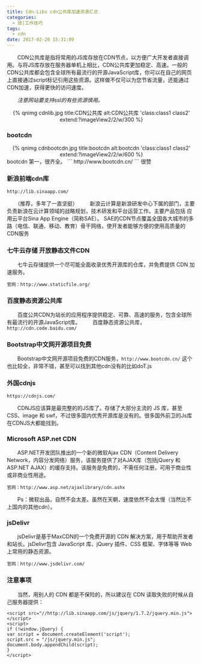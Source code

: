 ```yaml
---
title: Cdn-Libs cdn公共库加速资源汇总
categories:
  - 技|工作技巧
tags:
  - cdn
date: 2017-02-20 15:31:09
---
```


　　CDN公共库是指将常用的JS库存放在CDN节点，以方便广大开发者直接调用。与将JS库存放在服务器单机上相比，CDN公共库更加稳定、高速。一般的CDN公共库都会包含全球所有最流行的开源JavaScript库，你可以在自己的网页上直接通过script标记引用这些资源。这样做不仅可以为您节省流量，还能通过CDN加速，获得更快的访问速度。

　　*注意网站要支持ssl的有些资源慎用。*

<div align="center">
{% qnimg cdnlib.jpg title:CDN公共库 alt:CDN公共库 'class:class1 class2'  extend:?imageView2/2/w/300 %}</div>

<!-- more --> 

### bootcdn
<div align="center">
{% qnimg cdnbootcdn.jpg title:bootcdn alt:bootcdn 'class:class1 class2' extend:?imageView2/2/w/600 %}</div>
bootcdn 第一，很齐全。
```
http://www.bootcdn.cn/
```
很赞


### 新浪前端cdn库
```
http://lib.sinaapp.com/
```
　　（推荐，多年了一直坚挺）
　　新浪云计算是新浪研发中心下属的部门，主要负责新浪在云计算领域的战略规划，技术研发和平台运营工作。主要产品包括 应用云平台Sina App Engine（简称SAE）。
SAE的CDN节点覆盖全国各大城市的多路（电信、联通、移动、教育）骨干网络，使开发者能够方便的使用高质量的CDN服务

### 七牛云存储 开放静态文件CDN
　　七牛云存储提供一个尽可能全面收录优秀开源库的仓库，并免费提供 CDN 加速服务。
```
官网：http://www.staticfile.org/
```

### 百度静态资源公共库 
　　百度公共CDN为站长的应用程序提供稳定、可靠、高速的服务，包含全球所有最流行的开源JavaScript库。
　　百度静态资源公共库，`http://cdn.code.baidu.com/`

### Bootstrap中文网开源项目免费 
　　Bootstrap中文网开源项目免费的CDN服务，`http://www.bootcdn.cn/`
这个也比较全，非常不错，甚至可以找到其他cdn没有的比如doT.js 

### 外国cdnjs
```
https://cdnjs.com/
```
　　CDNJS应该算是最完整的的JS库了。存储了大部分主流的 JS 库，甚至 CSS、image 和 swf，不过很多国内优秀开源库是没有的。很多国外前卫的Js库在CDNJS大都能找到。

### Microsoft ASP.net CDN
　　ASP.NET开发团队推出的一个新的微软Ajax CDN（Content Delivery Network，内容分发网络）服务，该服务提供了对AJAX库（包括jQuery 和 ASP.NET AJAX）的缓存支持。该服务是免费的，不需任何注册，可用于商业性或非商业性用途。
```
官网：http://www.asp.net/ajaxlibrary/cdn.ashx
```
　　Ps：微软出品，自然不会太差。虽然在天朝，速度依然不会太慢（当然比不上国内的其他cdn）。

### jsDelivr 
　　jsDelivr是基于MaxCDN的一个免费开源的 CDN 解决方案，用于帮助开发者和站长。jsDelivr包含 JavaScript 库、jQuery 插件、CSS 框架、字体等等 Web 上常用的静态资源。
```
官网：http://www.jsdelivr.com/
```

### 注意事项
　　当然，用别人的 CDN 都是不保险的，所以建议在 CDN 读取失败的时候从自己服务器提供：
```
<script src="//http://lib.sinaapp.com/js/jquery/1.7.2/jquery.min.js"></script>
<script>
if (!window.jQuery) {
var script = document.createElement('script');
script.src = "/js/jquery.min.js";
document.body.appendChild(script);
}
</script>
```

